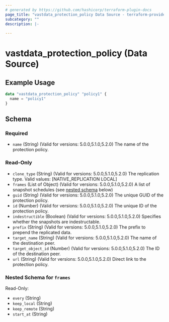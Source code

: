 ```yaml
---
# generated by https://github.com/hashicorp/terraform-plugin-docs
page_title: "vastdata_protection_policy Data Source - terraform-provider-vastdata"
subcategory: ""
description: |-
  
---
```


# vastdata_protection_policy (Data Source)



## Example Usage

```terraform
data "vastdata_protection_policy" "policy1" {
  name = "policy1"
}
```

<!-- schema generated by tfplugindocs -->
## Schema

### Required

- `name` (String) (Valid for versions: 5.0.0,5.1.0,5.2.0) The name of the protection policy.

### Read-Only

- `clone_type` (String) (Valid for versions: 5.0.0,5.1.0,5.2.0) The replication type. Valid values: [NATIVE_REPLICATION LOCAL]
- `frames` (List of Object) (Valid for versions: 5.0.0,5.1.0,5.2.0) A list of snapshot schedules (see [nested schema](#nestedatt--frames) below)
- `guid` (String) (Valid for versions: 5.0.0,5.1.0,5.2.0) The unique GUID of the protection policy.
- `id` (Number) (Valid for versions: 5.0.0,5.1.0,5.2.0) The unique ID of the protection policy.
- `indestructible` (Boolean) (Valid for versions: 5.0.0,5.1.0,5.2.0) Specifies whether the snapshots are indestructable.
- `prefix` (String) (Valid for versions: 5.0.0,5.1.0,5.2.0)  The prefix to prepend the replicated data.
- `target_name` (String) (Valid for versions: 5.0.0,5.1.0,5.2.0) The name of the destination peer.
- `target_object_id` (Number) (Valid for versions: 5.0.0,5.1.0,5.2.0) The ID of the destination peer.
- `url` (String) (Valid for versions: 5.0.0,5.1.0,5.2.0) Direct link to the protection policy.

<a id="nestedatt--frames"></a>
### Nested Schema for `frames`

Read-Only:

- `every` (String)
- `keep_local` (String)
- `keep_remote` (String)
- `start_at` (String)
